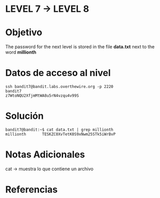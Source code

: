 # LEVEL 7 → LEVEL 8
# Objetivo
The password for the next level is stored in the file **data.txt** next to the word **millionth**
# Datos de acceso al nivel
```
ssh bandit7@bandit.labs.overthewire.org -p 2220
bandit7
z7WtoNQU2XfjmMtWA8u5rN4vzqu4v99S
```
# Solución
```
bandit7@bandit:~$ cat data.txt | grep millionth
millionth       TESKZC0XvTetK0S9xNwm25STk5iWrBvP
```
# Notas Adicionales
cat → muestra lo que contiene un archivo
# Referencias